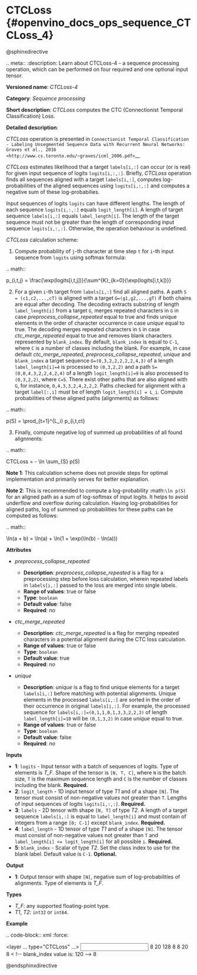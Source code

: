 # CTCLoss  {#openvino_docs_ops_sequence_CTCLoss_4}

@sphinxdirective

.. meta::
  :description: Learn about CTCLoss-4 - a sequence processing operation, which 
                can be performed on four required and one optional input tensor.

**Versioned name**: *CTCLoss-4*

**Category**: *Sequence processing*

**Short description**: *CTCLoss* computes the CTC (Connectionist Temporal Classification) Loss.

**Detailed description**:

*CTCLoss* operation is presented in `Connectionist Temporal Classification - Labeling Unsegmented Sequence Data with Recurrent Neural Networks: Graves et al., 2016 <http://www.cs.toronto.edu/~graves/icml_2006.pdf>`__

*CTCLoss* estimates likelihood that a target ``labels[i,:]`` can occur (or is real) for given input sequence of logits ``logits[i,:,:]``. Briefly, *CTCLoss* operation finds all sequences aligned with a target ``labels[i,:]``, computes log-probabilities of the aligned sequences using ``logits[i,:,:]`` and computes a negative sum of these log-probabilies.

Input sequences of logits ``logits`` can have different lengths. The length of each sequence ``logits[i,:,:]`` equals ``logit_length[i]``.
A length of target sequence ``labels[i,:]`` equals ``label_length[i]``. The length of the target sequence must not be greater than the length of corresponding input sequence ``logits[i,:,:]``.
Otherwise, the operation behaviour is undefined.

*CTCLoss* calculation scheme:

1. Compute probability of ``j``-th character at time step ``t`` for ``i``-th input sequence from ``logits`` using softmax formula:

.. math::
   
   p_{i,t,j} = \frac{\exp(logits[i,t,j])}{\sum^{K}_{k=0}{\exp(logits[i,t,k])}}

2. For a given ``i``-th target from ``labels[i,:]`` find all aligned paths. A path ``S = (c1,c2,...,cT)`` is aligned with a target ``G=(g1,g2,...,gT)`` if both chains are equal after decoding. The decoding extracts substring of length ``label_length[i]`` from a target ``G``, merges repeated characters in ``G`` in case *preprocess_collapse_repeated* equal to true and finds unique elements in the order of character occurrence in case *unique* equal to true. The decoding merges repeated characters in ``S`` in case *ctc_merge_repeated* equal to true and removes blank characters represented by ``blank_index``. By default, ``blank_index`` is equal to ``C-1``, where ``C`` is a number of classes including the blank. For example, in case default *ctc_merge_repeated*, *preprocess_collapse_repeated*, *unique* and ``blank_index`` a target sequence ``G=(0,3,2,2,2,2,2,4,3)`` of a length ``label_length[i]=4`` is processed to ``(0,3,2,2)`` and a path ``S=(0,0,4,3,2,2,4,2,4)`` of a length ``logit_length[i]=9`` is also processed to ``(0,3,2,2)``, where ``C=5``. There exist other paths that are also aligned with ``G``, for instance, ``0,4,3,3,2,4,2,2,2``. Paths checked for alignment with a target ``label[:,i]`` must be of length ``logit_length[i] = L_i``. Compute probabilities of these aligned paths (alignments) as follows:

.. math::
   
   p(S) = \prod_{t=1}^{L_i} p_{i,t,ct}

3. Finally, compute negative log of summed up probabilities of all found alignments:

.. math::
   
   CTCLoss = - \ln \sum_{S} p(S)

**Note 1**: This calculation scheme does not provide steps for optimal implementation and primarily serves for better explanation.

**Note 2**: This is recommended to compute a log-probability :math:`\ln p(S)` for an aligned path as a sum of log-softmax of input logits. It helps to avoid underflow and overflow during calculation.
Having log-probabilities for aligned paths, log of summed up probabilities for these paths can be computed as follows:

.. math::
   
   \ln(a + b) = \ln(a) + \ln(1 + \exp(\ln(b) - \ln(a)))

**Attributes**

* *preprocess_collapse_repeated*

  * **Description**: *preprocess_collapse_repeated* is a flag for a preprocessing step before loss calculation, wherein repeated labels in ``labels[i,:]`` passed to the loss are merged into single labels.
  * **Range of values**: true or false
  * **Type**: ``boolean``
  * **Default value**: false
  * **Required**: *no*

* *ctc_merge_repeated*

  * **Description**: *ctc_merge_repeated* is a flag for merging repeated characters in a potential alignment during the CTC loss calculation.
  * **Range of values**: true or false
  * **Type**: ``boolean``
  * **Default value**: true
  * **Required**: *no*

* *unique*

  * **Description**: *unique* is a flag to find unique elements for a target ``labels[i,:]`` before matching with potential alignments. Unique elements in the processed ``labels[i,:]`` are sorted in the order of their occurrence in original ``labels[i,:]``. For example, the processed sequence for ``labels[i,:]=(0,1,1,0,1,3,3,2,2,3)`` of length ``label_length[i]=10`` will be ``(0,1,3,2)`` in case *unique* equal to true.
  * **Range of values**: true or false
  * **Type**: ``boolean``
  * **Default value**: false
  * **Required**: *no*

**Inputs**

* **1**: ``logits`` - Input tensor with a batch of sequences of logits. Type of elements is *T_F*. Shape of the tensor is ``[N, T, C]``, where ``N`` is the batch size, ``T`` is the maximum sequence length and ``C`` is the number of classes including the blank. **Required.**
* **2**: ``logit_length`` - 1D input tensor of type *T1* and of a shape ``[N]``. The tensor must consist of non-negative values not greater than ``T``. Lengths of input sequences of logits ``logits[i,:,:]``. **Required.**
* **3**: ``labels`` - 2D tensor with shape ``[N, T]`` of type *T2*. A length of a target sequence ``labels[i,:]`` is equal to ``label_length[i]`` and must contain of integers from a range ``[0; C-1]`` except ``blank_index``. **Required.**
* **4**: ``label_length`` - 1D tensor of type *T1* and of a shape ``[N]``. The tensor must consist of non-negative values not greater than ``T`` and ``label_length[i] <= logit_length[i]`` for all possible ``i``. **Required.**
* **5**: ``blank_index`` - Scalar of type *T2*. Set the class index to use for the blank label. Default value is ``C-1``. **Optional.**

**Output**

* **1**: Output tensor with shape ``[N]``, negative sum of log-probabilities of alignments. Type of elements is *T_F*.

**Types**

* *T_F*: any supported floating-point type.
* *T1*, *T2*: ``int32`` or ``int64``.

**Example**

.. code-block:: xml
   :force:
   
   <layer ... type="CTCLoss" ...>
       <input>
           <port id="0">
               <dim>8</dim>
               <dim>20</dim>
               <dim>128</dim>
           </port>
           <port id="1">
               <dim>8</dim>
           </port>
           <port id="2">
               <dim>8</dim>
               <dim>20</dim>
           </port>
           <port id="3">
               <dim>8</dim>
           </port>
           <port id="4">  < !-- blank_index value is: 120 -->
       </input>
       <output>
           <port id="0">
               <dim>8</dim>
           </port>
       </output>
   </layer>

@endsphinxdirective

